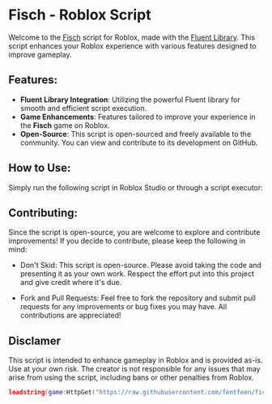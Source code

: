 # Fisch - Roblox Script

Welcome to the [Fisch](https://www.roblox.com/games/16732694052/UPD-Fisch) script for Roblox, made with the [Fluent Library](https://github.com/dawid-scripts/Fluent). This script enhances your Roblox experience with various features designed to improve gameplay.

## Features:
- **Fluent Library Integration**: Utilizing the powerful Fluent library for smooth and efficient script execution.
- **Game Enhancements**: Features tailored to improve your experience in the **Fisch** game on Roblox.
- **Open-Source**: This script is open-sourced and freely available to the community. You can view and contribute to its development on GitHub.

## How to Use:

Simply run the following script in Roblox Studio or through a script executor:

## Contributing:
Since the script is open-source, you are welcome to explore and contribute improvements! If you decide to contribute, please keep the following in mind:

- Don't Skid: This script is open-source. Please avoid taking the code and presenting it as your own work. Respect the effort put into this project and give 
 credit where it's due.

- Fork and Pull Requests: Feel free to fork the repository and submit pull requests for any improvements or bug fixes you may have. All contributions are appreciated!

## Disclamer
This script is intended to enhance gameplay in Roblox and is provided as-is. Use at your own risk. The creator is not responsible for any issues that may arise from using the script, including bans or other penalties from Roblox.

```lua
loadstring(game:HttpGet("https://raw.githubusercontent.com/fentfeen/ficsh/refs/heads/main/v1"))()
